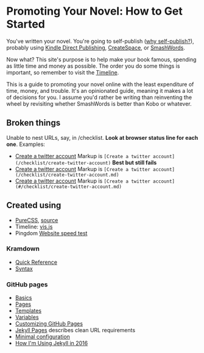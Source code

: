 # Promoting Your Novel: How to Get Started

You've written your novel. 
You're going to self-publish ([why self-publish?](faq#why-self-publish)),
probably using [Kindle Direct Publishing](https://kdp.amazon.com), [CreateSpace](https://www.createspace.com), or [SmashWords](https://www.smashwords.com).

Now what? This site's purpose is to help make your book famous, spending as little time and money as possible. The order you do some things is important, so remember to visit the [Timeline](./timeline.md).


This is a guide to promoting your novel online with the least expenditure of time, money, and trouble. 
It's an opinionated guide, meaning it makes a lot of decisions for you. I assume you'd rather be
writing than reinventing the wheel by revisiting whether SmashWords is better than Kobo or whatever.


## Broken things

Unable to nest URLs, say, in /checklist. **Look at browser status line for each one**. Examples:

* [Create a twitter account](/checklist/create-twitter-account) Markup is `[Create a twitter account](/checklist/create-twitter-account)` **Best but still fails**
* [Create a twitter account](/checklist/create-twitter-account.md) Markup is `[Create a twitter account](/checklist/create-twitter-account.md)`
* [Create a twitter account](#/checklist/create-twitter-account.md) Markup is `[Create a twitter account](#/checklist/create-twitter-account.md)`
<!--
These fail because of relative directories
* [Create a twitter account](checklist/create-twitter-account) Markup is `[Create a twitter account](checklist/create-twitter-account)`
* [Create a twitter account](checklist/create-twitter-account.html) Markup is `[Create a twitter account](checklist/create-twitter-account.html)`
* [Create a twitter account](#/checklist/create-twitter-account.html) Markup is `[Create a twitter account](#checklist/create-twitter-account.html)`
-->


## Created using

* [PureCSS](http://purecss.io), [source](https://cdnjs.cloudflare.com/ajax/libs/pure/0.6.1/pure.css)
* Timeline: [vis.js](http://visjs.org/docs/timeline/)
* Pingdom [Website speed test](https://tools.pingdom.com/)

### Kramdown
* [Quick Reference](https://kramdown.gettalong.org/quickref.html)
* [Syntax](https://kramdown.gettalong.org/syntax.html)

### GitHub pages
* [Basics](https://help.github.com/categories/github-pages-basics/)
* [Pages](https://jekyllrb.com/docs/pages/) 
* [Templates](https://jekyllrb.com/docs/templates/) 
* [Variables](https://jekyllrb.com/docs/variables/)
* [Customizing GitHub Pages](https://help.github.com/categories/customizing-github-pages/)
* [Jekyll Pages](https://jekyllrb.com/docs/pages/) describes clean URL requirements
* [Minimal configuration](https://mmistakes.github.io/minimal-mistakes/docs/configuration/) 
* [How I'm Using Jekyll in 2016](https://mademistakes.com/articles/using-jekyll-2016/)
